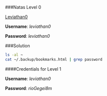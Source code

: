 ###Natas Level 0

[Leviathan0](http://overthewire.org/wargames/leviathan/leviathan0.html)

**Username**: *leviathan0*

**Password**: *leviathan0*


###Solution
```bash
ls -al ~
cat ~/.backup/bookmarks.html | grep password
```

####Credentials for Level 1

**Username**: *leviathan0*

**Password**: *rioGegei8m*

